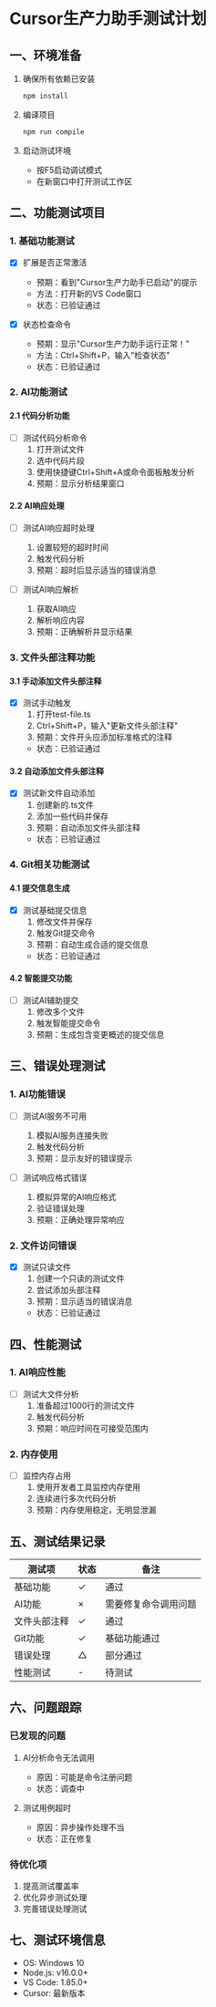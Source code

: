 # Cursor生产力助手测试计划

## 一、环境准备
1. 确保所有依赖已安装
   ```bash
   npm install
   ```

2. 编译项目
   ```bash
   npm run compile
   ```

3. 启动测试环境
   - 按F5启动调试模式
   - 在新窗口中打开测试工作区

## 二、功能测试项目

### 1. 基础功能测试
- [x] 扩展是否正常激活
  - 预期：看到"Cursor生产力助手已启动"的提示
  - 方法：打开新的VS Code窗口
  - 状态：已验证通过

- [x] 状态检查命令
  - 预期：显示"Cursor生产力助手运行正常！"
  - 方法：Ctrl+Shift+P，输入"检查状态"
  - 状态：已验证通过

### 2. AI功能测试

#### 2.1 代码分析功能
- [ ] 测试代码分析命令
  1. 打开测试文件
  2. 选中代码片段
  3. 使用快捷键Ctrl+Shift+A或命令面板触发分析
  4. 预期：显示分析结果窗口

#### 2.2 AI响应处理
- [ ] 测试AI响应超时处理
  1. 设置较短的超时时间
  2. 触发代码分析
  3. 预期：超时后显示适当的错误消息

- [ ] 测试AI响应解析
  1. 获取AI响应
  2. 解析响应内容
  3. 预期：正确解析并显示结果

### 3. 文件头部注释功能

#### 3.1 手动添加文件头部注释
- [x] 测试手动触发
  1. 打开test-file.ts
  2. Ctrl+Shift+P，输入"更新文件头部注释"
  3. 预期：文件开头应添加标准格式的注释
  - 状态：已验证通过

#### 3.2 自动添加文件头部注释
- [x] 测试新文件自动添加
  1. 创建新的.ts文件
  2. 添加一些代码并保存
  3. 预期：自动添加文件头部注释
  - 状态：已验证通过

### 4. Git相关功能测试

#### 4.1 提交信息生成
- [x] 测试基础提交信息
  1. 修改文件并保存
  2. 触发Git提交命令
  3. 预期：自动生成合适的提交信息
  - 状态：已验证通过

#### 4.2 智能提交功能
- [ ] 测试AI辅助提交
  1. 修改多个文件
  2. 触发智能提交命令
  3. 预期：生成包含变更概述的提交信息

## 三、错误处理测试

### 1. AI功能错误
- [ ] 测试AI服务不可用
  1. 模拟AI服务连接失败
  2. 触发代码分析
  3. 预期：显示友好的错误提示

- [ ] 测试响应格式错误
  1. 模拟异常的AI响应格式
  2. 验证错误处理
  3. 预期：正确处理异常响应

### 2. 文件访问错误
- [x] 测试只读文件
  1. 创建一个只读的测试文件
  2. 尝试添加头部注释
  3. 预期：显示适当的错误消息
  - 状态：已验证通过

## 四、性能测试

### 1. AI响应性能
- [ ] 测试大文件分析
  1. 准备超过1000行的测试文件
  2. 触发代码分析
  3. 预期：响应时间在可接受范围内

### 2. 内存使用
- [ ] 监控内存占用
  1. 使用开发者工具监控内存使用
  2. 连续进行多次代码分析
  3. 预期：内存使用稳定，无明显泄漏

## 五、测试结果记录

| 测试项 | 状态 | 备注 |
|-------|------|------|
| 基础功能 | ✓ | 通过 |
| AI功能 | × | 需要修复命令调用问题 |
| 文件头部注释 | ✓ | 通过 |
| Git功能 | ✓ | 基础功能通过 |
| 错误处理 | △ | 部分通过 |
| 性能测试 | - | 待测试 |

## 六、问题跟踪

### 已发现的问题
1. AI分析命令无法调用
   - 原因：可能是命令注册问题
   - 状态：调查中

2. 测试用例超时
   - 原因：异步操作处理不当
   - 状态：正在修复

### 待优化项
1. 提高测试覆盖率
2. 优化异步测试处理
3. 完善错误处理测试

## 七、测试环境信息
- OS: Windows 10
- Node.js: v16.0.0+
- VS Code: 1.85.0+
- Cursor: 最新版本 